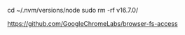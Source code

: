 cd ~/.nvm/versions/node
sudo rm -rf v16.7.0/

https://github.com/GoogleChromeLabs/browser-fs-access
